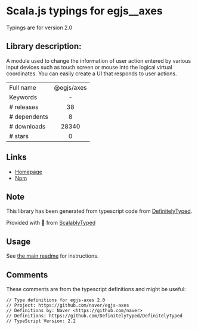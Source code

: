 
# Scala.js typings for egjs__axes

Typings are for version 2.0

## Library description:
A module used to change the information of user action entered by various input devices such as touch screen or mouse into the logical virtual coordinates. You can easily create a UI that responds to user actions.

|                    |                 |
| ------------------ | :-------------: |
| Full name          | @egjs/axes |
| Keywords           | - |
| # releases         | 38 |
| # dependents       | 8 |
| # downloads        | 28340 |
| # stars            | 0 |

## Links
- [Homepage](https://github.com/naver/egjs-axes)
- [Npm](https://www.npmjs.com/package/%40egjs%2Faxes)
    


## Note
This library has been generated from typescript code from [DefinitelyTyped](https://definitelytyped.org).

Provided with :purple_heart: from [ScalablyTyped](https://github.com/oyvindberg/ScalablyTyped)

## Usage
See [the main readme](../../readme.md) for instructions.

## Comments

These comments are from the typescript definitions and might be useful:
```
// Type definitions for egjs-axes 2.0
// Project: https://github.com/naver/egjs-axes
// Definitions by: Naver <https://github.com/naver>
// Definitions: https://github.com/DefinitelyTyped/DefinitelyTyped
// TypeScript Version: 2.2

```


